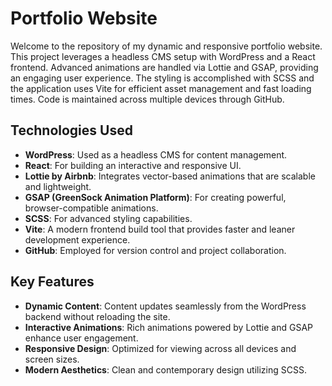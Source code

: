 # Portfolio Website

Welcome to the repository of my dynamic and responsive portfolio website. This project leverages a headless CMS setup with WordPress and a React frontend. Advanced animations are handled via Lottie and GSAP, providing an engaging user experience. The styling is accomplished with SCSS and the application uses Vite for efficient asset management and fast loading times. Code is maintained across multiple devices through GitHub.

## Technologies Used

- **WordPress**: Used as a headless CMS for content management.
- **React**: For building an interactive and responsive UI.
- **Lottie by Airbnb**: Integrates vector-based animations that are scalable and lightweight.
- **GSAP (GreenSock Animation Platform)**: For creating powerful, browser-compatible animations.
- **SCSS**: For advanced styling capabilities.
- **Vite**: A modern frontend build tool that provides faster and leaner development experience.
- **GitHub**: Employed for version control and project collaboration.

## Key Features

- **Dynamic Content**: Content updates seamlessly from the WordPress backend without reloading the site.
- **Interactive Animations**: Rich animations powered by Lottie and GSAP enhance user engagement.
- **Responsive Design**: Optimized for viewing across all devices and screen sizes.
- **Modern Aesthetics**: Clean and contemporary design utilizing SCSS.

